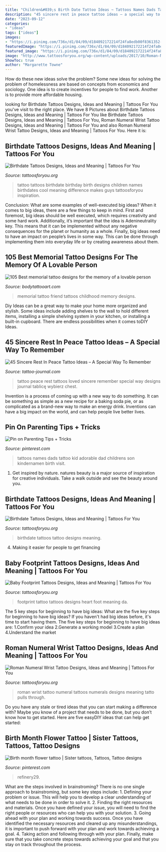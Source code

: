 ```yaml
---
title: "Children&#039;s Birth Date Tattoo Ideas ~ Tattoos Names Dads Tattoo Kid Adorable Dad Childrens Son Kindernamen Birth Visit"
description: "45 sincere rest in peace tattoo ideas – a special way to remember"
date: "2023-09-12"
categories:
- "ideas"
tags: ["ideas"]
images:
- "https://i.pinimg.com/736x/d1/84/09/d184092172214f24fa8edb00f8361352--tattoo-dad-dad-tattoos.jpg"
featuredImage: "https://i.pinimg.com/736x/d1/84/09/d184092172214f24fa8edb00f8361352--tattoo-dad-dad-tattoos.jpg"
featured_image: "https://i.pinimg.com/736x/d1/84/09/d184092172214f24fa8edb00f8361352--tattoo-dad-dad-tattoos.jpg"
image: "http://www.tattoosforyou.org/wp-content/uploads/2017/10/Roman-Numeral-Tattoos-on-Wrist.jpg"
ShowToc: true
author: "Margarette Towne"
---
```



How do these new ideas solve the problem?
Some new ideas for solving the problem of homelessness are based on concepts from economics and sociology. One idea is to create incentives for people to find work. Another is to provide more affordable housing.

	

		
looking for Birthdate Tattoos Designs, Ideas and Meaning | Tattoos For You you've visit to the right place. We have 8 Pictures about Birthdate Tattoos Designs, Ideas and Meaning | Tattoos For You like Birthdate Tattoos Designs, Ideas and Meaning | Tattoos For You, Roman Numeral Wrist Tattoo Designs, Ideas and Meaning | Tattoos For You and also Roman Numeral Wrist Tattoo Designs, Ideas and Meaning | Tattoos For You. Here it is:
		
    
## Birthdate Tattoos Designs, Ideas And Meaning | Tattoos For You

<img loading=lazy src="https://www.tattoosforyou.org/wp-content/uploads/2017/08/Tattoo-Birthdate.jpg" onerror="this.onerror=null;this.src='https://tse4.mm.bing.net/th?id=OIP.3Y23MBrY3Sy_yy9QH4DGxAHaHH&amp;pid=15.1';" alt="Birthdate Tattoos Designs, Ideas and Meaning | Tattoos For You">

_Source: tattoosforyou.org_

>tattoo tattoos birthdate birthday birth designs children names birthdates cool meaning difference makes guys tattoosforyou inspiration. 

	

Conclusion: What are some examples of well-executed big ideas?
When it comes to big ideas, there are a few things to keep in mind. First and foremost, big ideas should be well executed, which requires creativity and some hard work. Additionally, it’s important that the idea is Adenineutrality key. This means that it can be implemented without any negative consequences for the planet or humanity as a whole. Finally, big ideas need to have an impact on people’s lives in some way. This can be done through implementing them into everyday life or by creating awareness about them.

    
## 105 Best Memorial Tattoo Designs For The Memory Of A Lovable Person

<img loading=lazy src="https://www.bodytattooart.com/wp-content/uploads/2019/09/memorial-tattoo-design-028.jpg" onerror="this.onerror=null;this.src='https://tse3.mm.bing.net/th?id=OIP.lMKH3ylMtOqn8i5hMnCVcwHaJ4&amp;pid=15.1';" alt="105 Best memorial tattoo designs for the memory of a lovable person">

_Source: bodytattooart.com_

>memorial tattoo friend tattoos childhood memory designs. 

	

Diy Ideas can be a great way to make your home more organized and stylish. Some ideas include adding shelves to the wall to hold different items, installing a simple shelving system in your kitchen, or installing a built-in cupboard. There are endless possibilities when it comes toDIY Ideas.

    
## 45 Sincere Rest In Peace Tattoo Ideas – A Special Way To Remember

<img loading=lazy src="https://tattoo-journal.com/wp-content/uploads/2016/09/14278955_1768644400077155_1198143495_n-650x794.jpg" onerror="this.onerror=null;this.src='https://tse1.mm.bing.net/th?id=OIP.JF90XhOceqvuaEcALixXCAHaJD&amp;pid=15.1';" alt="45 Sincere Rest In Peace Tattoo Ideas – A Special Way To Remember">

_Source: tattoo-journal.com_

>tattoo peace rest tattoos loved sincere remember special way designs journal tablicę wybierz chest. 

	

Invention is a process of coming up with a new way to do something. It can be something as simple as a new recipe for a baking soda pie, or as complicated as a brand-new way to make an energy drink. Inventions can have a big impact on the world, and can help people live better lives.

    
## Pin On Parenting Tips + Tricks

<img loading=lazy src="https://i.pinimg.com/736x/d1/84/09/d184092172214f24fa8edb00f8361352--tattoo-dad-dad-tattoos.jpg" onerror="this.onerror=null;this.src='https://tse4.mm.bing.net/th?id=OIP.SDzZwlc2HTx2nsMw-dcqZgHaHa&amp;pid=15.1';" alt="Pin on Parenting Tips + Tricks">

_Source: pinterest.com_

>tattoos names dads tattoo kid adorable dad childrens son kindernamen birth visit. 

	

1. Get inspired by nature. natures beauty is a major source of inspiration for creative individuals. Take a walk outside and see the beauty around you.

    
## Birthdate Tattoos Designs, Ideas And Meaning | Tattoos For You

<img loading=lazy src="http://www.tattoosforyou.org/wp-content/uploads/2017/08/Birthdate-Tattoo.jpg" onerror="this.onerror=null;this.src='https://tse2.mm.bing.net/th?id=OIP.f4_7EJcZUVy_HnVTqfRrpgHaHa&amp;pid=15.1';" alt="Birthdate Tattoos Designs, Ideas and Meaning | Tattoos For You">

_Source: tattoosforyou.org_

>birthdate tattoos tattoo designs meaning. 

	

4. Making it easier for people to get financing 

    
## Baby Footprint Tattoos Designs, Ideas And Meaning | Tattoos For You

<img loading=lazy src="https://www.tattoosforyou.org/wp-content/uploads/2016/03/Baby-Footprint-Tattoo-Designs.jpg" onerror="this.onerror=null;this.src='https://tse3.mm.bing.net/th?id=OIP.BLFGg7zEEth6cF0XJrAHhQHaJ4&amp;pid=15.1';" alt="Baby Footprint Tattoos Designs, Ideas and Meaning | Tattoos For You">

_Source: tattoosforyou.org_

>footprint tattoo tattoos designs heart foot meaning da. 

	

The 5 key steps for beginning to have big ideas: What are the five key steps for beginning to have big ideas?
If you haven't had big ideas before, it's time to start having them. The five key steps for beginning to have big ideas are: 1.Confirm your idea 2.Generate a working model 3.Create a plan 4.Understand the market 
    
## Roman Numeral Wrist Tattoo Designs, Ideas And Meaning | Tattoos For You

<img loading=lazy src="http://www.tattoosforyou.org/wp-content/uploads/2017/10/Roman-Numeral-Tattoos-on-Wrist.jpg" onerror="this.onerror=null;this.src='https://tse4.mm.bing.net/th?id=OIP.bAPDTD8IWJVtSTnmllDQBAHaJ3&amp;pid=15.1';" alt="Roman Numeral Wrist Tattoo Designs, Ideas and Meaning | Tattoos For You">

_Source: tattoosforyou.org_

>roman wrist tattoo numeral tattoos numerals designs meaning tatto pulls through. 

	

Do you have any stale or tired ideas that you can start making a difference with? Maybe you know of a project that needs to be done, but you don’t know how to get started. Here are five easyDIY ideas that can help get started: 

    
## Birth Month Flower Tattoo | Sister Tattoos, Tattoos, Tattoo Designs

<img loading=lazy src="https://i.pinimg.com/736x/78/8f/e7/788fe72ee5748b65254121eb7087924d.jpg" onerror="this.onerror=null;this.src='https://tse3.mm.bing.net/th?id=OIP.YQj9RBMSpNE2y8zAew5KGQHaHU&amp;pid=15.1';" alt="Birth month flower tattoo | Sister tattoos, Tattoos, Tattoo designs">

_Source: pinterest.com_

>refinery29. 

	

What are the steps involved in brainstroming?
There is no one single approach to brainstroming, but some key steps include: 1. Defining your problem or issue. This will help you to develop a clear understanding of what needs to be done in order to solve it. 2. Finding the right resources and materials. Once you have defined your issue, you will need to find the right people or resources who can help you with your solution. 3. Going ahead with your plan and working towards success. Once you have identified the necessary resources and cleared up any misunderstandings, it is important to push forward with your plan and work towards achieving a goal. 4. Taking action and following through with your plan. Finally, make sure that you take concrete steps towards achieving your goal and that you stay on track throughout the process.

